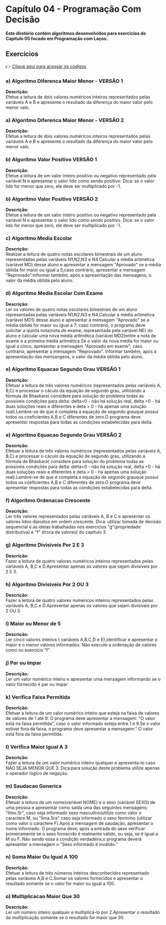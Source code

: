 <h1>Capítulo 04 - Programação Com Decisão</h1>
<strong>Este diretório contém algoritmos desenvolvidos para exercícios do Capítulo 05 focado em Programação com Laços.</strong>

<h2>Exercícios</h2>

👉 [Clique aqui para acessar os códigos](https://github.com/JulioCesarSantosdv/Logica-com-Algoritimos/tree/main/Cap%C3%ADtulo%2005%20-%20Programa%C3%A7%C3%A3o%20com%20La%C3%A7os)

<h3>a) Algoritmo Diferenca Maior Menor - VERSÃO 1</h3>
<strong>Descrição:</strong><br>
Efetue a leitura de dois valores numéricos inteiros  representados pelas variáveis 
A e B e apresente o resultado da diferença do maior valor pelo menor valo.<br>

<h3>a) Algoritmo Diferenca Maior Menor - VERSÃO 2</h3>
<strong>Descrição:</strong><br>
Efetue a leitura de dois valores numéricos inteiros  representados pelas variáveis 
A e B e apresente o resultado da diferença do maior valor pelo menor valo.<br>

<h3>b) Algoritmo Valor Positivo VERSÃO 1</h3>
<strong>Descrição:</strong><br>
Efetue a leitura de um valor inteiro positivo ou negativo representado pela variável N 
e apresentar o valor lido como sendo positivo. Dica: se o valor lido for menor que zero, ele deve ser multiplicado por -1.<br>

<h3>b) Algoritmo Valor Positivo VERSÃO 2</h3>
<strong>Descrição:</strong><br>
Efetue a leitura de um valor inteiro positivo ou negativo representado pela variável N 
e apresentar o valor lido como sendo positivo. Dica: se o valor lido for menor que zero, ele deve ser multiplicado por -1.<br>

<h3>c) Algoritmo Media Escolar</h3>
<strong>Descrição:</strong><br>
Realizar a leitura de quatro notas escolares bimestrais de um aluno
representadas pelas variáveis N1,N2,N3 e N4.Calcular a média aritmética 
(variável MD) desse aluno e apresentar a mensagem "Aprovado" se a média 
obtida for maior ou igual a 5;caso contrário, apresentar a mensagem "Reprovado".Informar também, após a apresentação
das mensagens, o valor da média obtida pelo aluno.<br>

<h3>d) Algoritmo Media Escolar Com Exame</h3>
<strong>Descrição:</strong><br>
Ler os valores de quatro notas escolares bimestrais de um aluno representadas pelas variáveis N1,N2,N3 e N4.Calcular a média aritmética (variável MD1) desse
aluno  e apresentar a mensagem "Aprovado" se a média obtida for maior ou igual
a 7; caso contrário, o programa deve solicitar a quinta nota(nota de exame,
representada pela variável NE) do aluno e calcular uma nova média aritmética
(variável MD2)entre a nota de exame e a primeira média aritmética.Se o valor
da nova média for maior ou igual a cinco, apresentar a mensagem
"Aprovado em exame"; caso contrário, apresentar a mensagem "Reprovado".
Informar também, após a apresentação das mensangens, o valor da média obtida pelo aluno.<br>

<h3>e) Algoritmo Equacao Segundo Grau VERSÃO 1</h3>
<strong>Descrição:</strong><br>
Efetuar a leitura de três valores numéricos (representados pelas variáveis A,
B,C) e processar o cáculo da equação de segundo grau, utilizando a fórmula
de Bhaskara( considere para solução do problema todas as possíveis condições
para delta: delta<0 - não há solução real, delta >0 - há duas soluções reais
e diferentes e deta = 0 - há apenas uma solução real).Lembre-se de que é
completa a equação de segundo grauque possui todos os coeficientes A,B e C
diferentes de zero.O programa deve apresentar respostas para todas as
condições estabelecidas para delta.<br>

<h3>e) Algoritmo Equacao Segundo Grau VERSÃO 2</h3>
<strong>Descrição:</strong><br>
Efetuar a leitura de três valores numéricos (representados pelas variáveis A,
B,C) e processar o cáculo da equação de segundo grau, utilizando a fórmula
de Bhaskara( considere para solução do problema todas as possíveis condições
para delta: delta<0 - não há solução real, delta >0 - há duas soluções reais
e diferentes e deta = 0 - há apenas uma solução real).Lembre-se de que é
completa a equação de segundo grauque possui todos os coeficientes A,B e C
diferentes de zero.O programa deve apresentar respostas para todas as
condições estabelecidas para delta.<br>

<h3>f) Algoritmo Ordenacao Crescente</h3>
<strong>Descrição:</strong><br>
Ler três valores representados pelas variáveis A, B e C e apresentar os
valores lidos dipostos em ordem crescente. Dica: utilizar tomada de decisão
sequencial e as ideias trabalhadas nos exercícios "g"(propriedade distributiva)
e "f" (troca de valores) do capítulo 3.<br>

<h3>g) Algoritmo Divisiveis Por 2 E 3</h3>
<strong>Descrição:</strong><br>
Fazer a leitura de quatro  valores numéricos inteiros representados pelas
variáveis A, B,C e D.Apresentar apenas os valores que sejam divisíveis
por 2 E 3.<br>

<h3>h) Algoritmo Divisiveis Por 2 OU 3</h3>
<strong>Descrição:</strong><br>
Fazer a leitura de quatro  valores numéricos inteiros representados pelas
variáveis A, B,C e D.Apresentar apenas os valores que sejam divisíveis
por 2 OU 3.<br>

<h3>i) Maior ou Menor de 5</h3>
<strong>Descrição:</strong><br>
Ler cinco valores inteiros ( variáveis A,B,C,D e E),identificar e apresentar o
maior e o menor valores informados. Não execute a ordenação de valores como
no exercício "f".<br>

<h3>j) Par ou Impar</h3>
<strong>Descrição:</strong><br>
Ler um valor numérico inteiro e apresentar uma mensagem informando se o valor
fornecido é par ou impar<br>

<h3>k) Verifica Faixa Permitida</h3>
<strong>Descrição:</strong><br>
Efetuar a leitura de um valor numérico inteiro que esteja na faixa de valores
de valores de 1 até 9. O programa deve apresentar a mensagem: "O valor está na
faixa permitida", caso o valor informado esteja entre 1 e 9.Se o valor
estiver fora da faixa, o programa deve apresentar a mensagem:" O valor está
fora da faixa permitida.<br>

<h3>l) Verifica Maior Igual A 3</h3>
<strong>Descrição:</strong><br>
Fazer a leitura de um valor numérico inteiro qualquer e apresenta-lo caso
NÃO SEJA MENOR QUE 3. Dica:para solução deste problema utilize apenas o
operador lógico de negação.<br>

<h3>m) Saudacao Generica</h3>
<strong>Descrição:</strong><br>
Efetuar a leitura de um nome(variável NOME) e o sexo (variável SEXO) de uma
pessoa e apresentar como  saída uma das seguintes mensagens: "Ilmo.Sr", caso
seja informado sexo masculino(utilize como valor o caractere M, ou "Ilma.Sra"
caso seja informado o sexo feminino (utilizar como valor o caractere F).Após
a mensagem de saudação, apresentar o nome informado. O programa deve, após a
entrada do sexo verificar primeiramente se o sexo fornecido é realmente
válido, ou seja, se é igual a M ou F. Não sendo essa a condição verdadeira,o
programa deverá apresentar a mensagem o "Sexo informado é inválido."<br>

<h3>n) Soma Maior Ou Igual A 100</h3>
<strong>Descrição:</strong><br>
Efetuar a leitura de três números inteiros desconhecidos representado pelas
variáveis A,B e C.Somar os valores fornecidos e apresentar o resultado somente
se o valor for maior ou igual a 100.<br>

<h3>o) Multiplicacao Maior Que 30</h3>
<strong>Descrição:</strong><br>
Ler um número inteiro qualquer e multiplicá-lo por 2.Apresentar o resultado
da multiplicação somente se o resultado for maior que 30.<br>